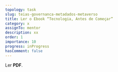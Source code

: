```yaml
---
topology: task
slug: teias-governanca-metadados-metaverso
title: Ler o Ebook “Tecnologia, Antes de Começar”
category: x
assignTo: mentor
description: xx
order: 1
importance: 10
progress: inProgress
hasComment: false
---
```


Ler **PDF**.
